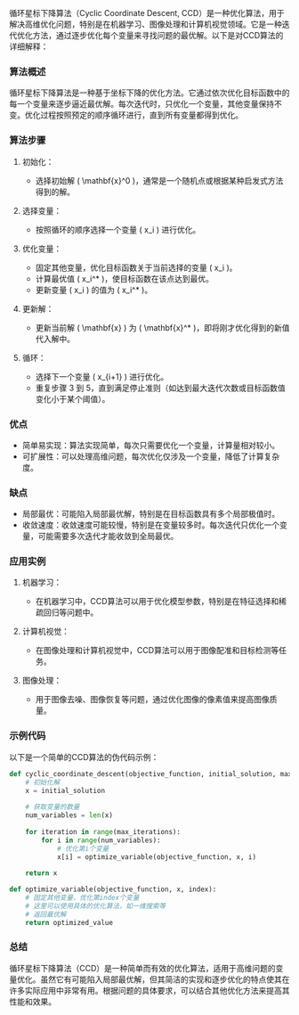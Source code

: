 循环星标下降算法（Cyclic Coordinate Descent, CCD）是一种优化算法，用于解决高维优化问题，特别是在机器学习、图像处理和计算机视觉领域。它是一种迭代优化方法，通过逐步优化每个变量来寻找问题的最优解。以下是对CCD算法的详细解释：

### 算法概述

循环星标下降算法是一种基于坐标下降的优化方法。它通过依次优化目标函数中的每一个变量来逐步逼近最优解。每次迭代时，只优化一个变量，其他变量保持不变。优化过程按照预定的顺序循环进行，直到所有变量都得到优化。

### 算法步骤

1. 初始化：
   - 选择初始解 \( \mathbf{x}^0 \)，通常是一个随机点或根据某种启发式方法得到的解。

2. 选择变量：
   - 按照循环的顺序选择一个变量 \( x_i \) 进行优化。

3. 优化变量：
   - 固定其他变量，优化目标函数关于当前选择的变量 \( x_i \)。
   - 计算最优值 \( x_i^* \)，使目标函数在该点达到最优。
   - 更新变量 \( x_i \) 的值为 \( x_i^* \)。

4. 更新解：
   - 更新当前解 \( \mathbf{x} \) 为 \( \mathbf{x}^* \)，即将刚才优化得到的新值代入解中。

5. 循环：
   - 选择下一个变量 \( x_{i+1} \) 进行优化。
   - 重复步骤 3 到 5，直到满足停止准则（如达到最大迭代次数或目标函数值变化小于某个阈值）。

### 优点

- 简单易实现：算法实现简单，每次只需要优化一个变量，计算量相对较小。
- 可扩展性：可以处理高维问题，每次优化仅涉及一个变量，降低了计算复杂度。

### 缺点

- 局部最优：可能陷入局部最优解，特别是在目标函数具有多个局部极值时。
- 收敛速度：收敛速度可能较慢，特别是在变量较多时。每次迭代只优化一个变量，可能需要多次迭代才能收敛到全局最优。

### 应用实例

1. 机器学习：
   - 在机器学习中，CCD算法可以用于优化模型参数，特别是在特征选择和稀疏回归等问题中。

2. 计算机视觉：
   - 在图像处理和计算机视觉中，CCD算法可以用于图像配准和目标检测等任务。

3. 图像处理：
   - 用于图像去噪、图像恢复等问题，通过优化图像的像素值来提高图像质量。

### 示例代码

以下是一个简单的CCD算法的伪代码示例：

```python
def cyclic_coordinate_descent(objective_function, initial_solution, max_iterations):
    # 初始化解
    x = initial_solution
    
    # 获取变量的数量
    num_variables = len(x)
    
    for iteration in range(max_iterations):
        for i in range(num_variables):
            # 优化第i个变量
            x[i] = optimize_variable(objective_function, x, i)
    
    return x

def optimize_variable(objective_function, x, index):
    # 固定其他变量，优化第index个变量
    # 这里可以使用具体的优化算法，如一维搜索等
    # 返回最优解
    return optimized_value
```

### 总结

循环星标下降算法（CCD）是一种简单而有效的优化算法，适用于高维问题的变量优化。虽然它有可能陷入局部最优解，但其简洁的实现和逐步优化的特点使其在许多实际应用中非常有用。根据问题的具体要求，可以结合其他优化方法来提高其性能和效果。